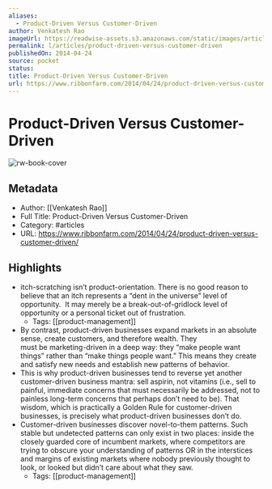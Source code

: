 ```yaml
---
aliases:
  - Product-Driven Versus Customer-Driven
author: Venkatesh Rao
imageUrl: https://readwise-assets.s3.amazonaws.com/static/images/article0.00998d930354.png
permalink: l/articles/product-driven-versus-customer-driven
publishedOn: 2014-04-24
source: pocket
status: 
title: Product-Driven Versus Customer-Driven
url: https://www.ribbonfarm.com/2014/04/24/product-driven-versus-customer-driven/
---
```

# Product-Driven Versus Customer-Driven

![rw-book-cover](https://readwise-assets.s3.amazonaws.com/static/images/article0.00998d930354.png)

## Metadata

- Author: [[Venkatesh Rao]]
- Full Title: Product-Driven Versus Customer-Driven
- Category: #articles
- URL: https://www.ribbonfarm.com/2014/04/24/product-driven-versus-customer-driven/

## Highlights

- itch-scratching isn’t product-orientation. There is no good reason to believe that an itch represents a “dent in the universe” level of opportunity.  It may merely be a break-out-of-gridlock level of opportunity or a personal ticket out of frustration.
    - Tags: [[product-management]]
- By contrast, product-driven businesses expand markets in an absolute sense, create customers, and therefore wealth. They must be marketing-driven in a deep way: they “make people want things” rather than “make things people want.” This means they create and satisfy new needs and establish new patterns of behavior.
- This is why product-driven businesses tend to reverse yet another customer-driven business mantra: sell aspirin, not vitamins (i.e., sell to painful, immediate concerns that must necessarily be addressed, not to painless long-term concerns that perhaps don’t need to be). That wisdom, which is practically a Golden Rule for customer-driven businesses, is precisely what product-driven businesses don’t do.
- Customer-driven businesses discover novel-to-them patterns. Such stable but undetected patterns can only exist in two places: inside the closely guarded core of incumbent markets, where competitors are trying to obscure your understanding of patterns OR in the interstices and margins of existing markets where nobody previously thought to look, or looked but didn’t care about what they saw.
    - Tags: [[product-management]]
